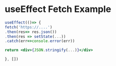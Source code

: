# useEffect Fetch Example

```jsx
useEffect(()=> {
fetch('https://....')
.then(res=> res.json())
.then(res => setState(...))
.catch(err=>console.error(err))

return <div>{JSON.stringify(...)}</div>

}, [])
```
